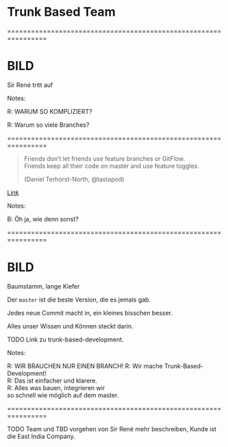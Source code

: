 

# Trunk Based Team


================================================================




# BILD

Sir René tritt auf

Notes:

R: WARUM SO KOMPLIZIERT?

R: Warum so viele Branches?

================================================================


> Friends don’t let friends use feature branches or GitFlow.\
> Friends keep all their code on master and use feature toggles. 
>
> (Daniel Terhorst-North, @tastapod)

[Link](https://publish.twitter.com/?query=https%3A%2F%2Ftwitter.com%2Ftastapod%2Fstatus%2F1042036175228358657&widget=Tweet)

Notes:

B: Öh ja, wie denn sonst?


================================================================


# BILD

Baumstamm, lange Kiefer

Der `master` ist die beste Version, 
die es jemals gab.

Jedes neue Commit macht in,
ein kleines bisschen besser.

Alles unser Wissen und Können steckt darin.

TODO Link zu trunk-based-development.

Notes:

R: WIR BRAUCHEN NUR EINEN BRANCH!
R: Wir mache Trunk-Based-Development!\
R: Das ist einfacher und klarere.\
R: Alles was bauen, integrieren wir\
   so schnell wie möglich auf dem master.


================================================================


TODO Team und TBD vorgehen von Sir René mehr beschreiben, 
Kunde ist die East India Company.

